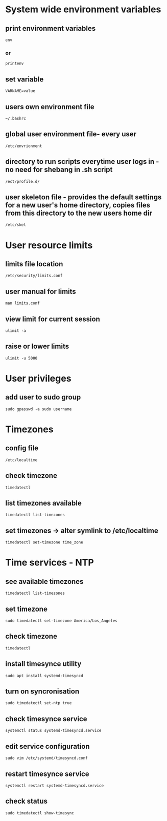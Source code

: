 # System wide environment variables
## print environment variables
`env`
### or
`printenv`
## set variable
`VARNAME=value`
## users own environment file
`~/.bashrc`
## global user environment file- every user
`/etc/envrionment`
## directory to run scripts everytime user logs in - no need for shebang in .sh script
`/ect/profile.d/`
## user skeleton file - provides the default settings for a new user's home directory, copies files from this directory to the new users home dir
`/etc/skel`

# User resource limits
## limits file location
`/etc/security/limits.conf`
## user manual for limits
`man limits.conf`
## view limit for current session
`ulimit -a`
## raise or lower limits
`ulimit -u 5000`

# User privileges
## add user to sudo group
`sudo gpasswd -a sudo username`

# Timezones
## config file
`/etc/localtime`
## check timezone 
`timedatectl`
## list timezones available 
`timedatectl list-timezones`
## set timezones  -> alter symlink to /etc/localtime
`timedatectl set-timezone time_zone`

# Time services - NTP
## see available timezones
`timedatectl list-timezones`
## set timezone
`sudo timedatectl set-timezone America/Los_Angeles`
## check timezone
`timedatectl`
## install timesynce utility
`sudo apt install systemd-timesyncd`
## turn on syncronisation
`sudo timedatectl set-ntp true`
## check timesynce service
`systemctl status systemd-timesyncd.service`
## edit service configuration
`sudo vim /etc/systemd/timesyncd.conf`
## restart timesynce service
`systemctl restart systemd-timesyncd.service`
## check status
`sudo timedatectl show-timesync`